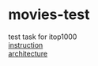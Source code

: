 # movies-test

test task for itop1000 \
[instruction](doc/instruction.md) \
[architecture](doc/architecture.md)
